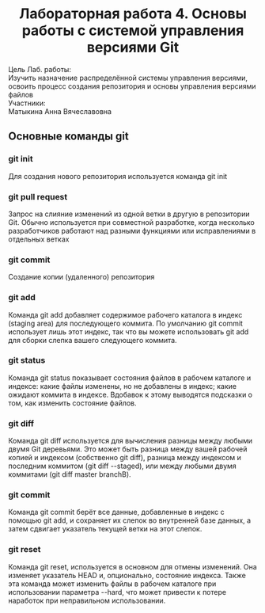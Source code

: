 <h1 align="center">
  Лабораторная работа 4. Основы работы с системой управления версиями Git
</h1>
<div>
  <div>Цель Лаб. работы:</div>
  <div>Изучить назначение распределённой системы управления версиями, освоить процесс создания репозитория и основы управления версиями файлов</div>
</div>
<div>
  <div>Участники:</div>
  <div>Матыкина Анна Вячеславовна</div>
</div>

<h2>Основные команды git</h2>
<div>
  <h3>git init</h3>
  <span>Для создания нового репозитория используется команда git init</span>
</div>
<div>
  <h3>git pull request</h3>
  <span>Запрос на слияние изменений из одной ветки в другую в репозитории Git. Обычно используется при совместной разработке, когда несколько разработчиков работают над разными функциями или исправлениями в отдельных ветках</span>
</div>
<div>
  <h3>git commit</h3>
  <span>Cоздание копии (удаленного) репозитория</span>
</div>
<div>
  <h3>git add</h3>
  <span>Команда git add добавляет содержимое рабочего каталога в индекс (staging area) для последующего коммита. По умолчанию git commit использует лишь этот индекс, так что вы можете использовать git add для сборки слепка вашего следующего коммита.</span>
</div>
<div>
  <h3>git status</h3>
  <span>Команда git status показывает состояния файлов в рабочем каталоге и индексе: какие файлы изменены, но не добавлены в индекс; какие ожидают коммита в индексе. Вдобавок к этому выводятся подсказки о том, как изменить состояние файлов.</span>
</div>
<div>
  <h3>git diff</h3>
  <span>Команда git diff используется для вычисления разницы между любыми двумя Git деревьями. Это может быть разница между вашей рабочей копией и индексом (собственно git diff), разница между индексом и последним коммитом (git diff --staged), или между любыми двумя коммитами (git diff master branchB).</span>
</div>
<div>
  <h3>git commit</h3>
  <span>Команда git commit берёт все данные, добавленные в индекс с помощью git add, и сохраняет их слепок во внутренней базе данных, а затем сдвигает указатель текущей ветки на этот слепок.</span>
</div>
<div>
  <h3>git reset</h3>
  <span>Команда git reset, используется в основном для отмены изменений. Она изменяет указатель HEAD и, опционально, состояние индекса. Также эта команда может изменить файлы в рабочем каталоге при использовании параметра --hard, что может привести к потере наработок при неправильном использовании.</span>
</div>
